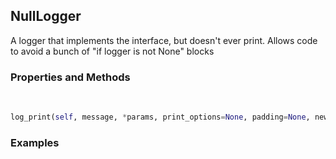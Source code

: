 ## <a id="McUtils.McUtils.Scaffolding.Logging.NullLogger">NullLogger</a>
A logger that implements the interface, but doesn't ever print.
Allows code to avoid a bunch of "if logger is not None" blocks

### Properties and Methods
<a id="McUtils.McUtils.Scaffolding.Logging.NullLogger.log_print" class="docs-object-method">&nbsp;</a>
```python
log_print(self, message, *params, print_options=None, padding=None, newline=None, **kwargs): 
```

### Examples


